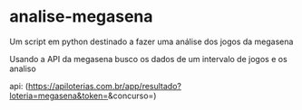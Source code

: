 # analise-megasena

Um script em python destinado a fazer uma análise dos jogos da megasena

Usando a API da megasena busco os dados de um intervalo de jogos e os analiso

api: (https://apiloterias.com.br/app/resultado?loteria=megasena&token=<SEU-TOKEN>&concurso=<NUMERO>)
